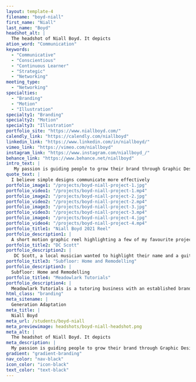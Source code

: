 ```yaml
---
layout: template-4
filename: "boyd-niall" 
first_name: "Niall"
last_name: "Boyd"
headshot_alt: |
  The headshot of Niall Boyd. It depicts
ation_word: "Communication"
keywords:
  - "Communicative"
  - "Conscientious"
  - "Continuous Learner"
  - "Strategic"
  - "Networking"
meeting_type:
  - "Networking"
specialties:
  - "Branding"
  - "Motion"
  - "Illustration"
specialty1: "Branding"
specialty2: "Motion"
specialty3: "Illustration"
portfolio_site: "https://www.niallboyd.com/"
calendly_link: "https://calendly.com/niallboyd"
linkedin_link: "https://www.linkedin.com/in/niallboyd/"
vimeo_link: "https://vimeo.com/niallboyd"
instagram_link: "https://www.instagram.com/niallboyd_/"
behance_link: "https://www.behance.net/niallboyd"
intro_text: |
   My passion is guiding people to grow their brand through Graphic Design. Music inspires my work. I believe Graphic Design can communicate ideas and can reach various different audiences. 
quote_text: |
  I believe simple designs communicate more effectively
portfolio_image1: "/projects/boyd-niall-project-1.jpg"
portfolio_video1: "/projects/boyd-niall-project-1.mp4"
portfolio_image2: "/projects/boyd-niall-project-2.jpg"
portfolio_video2: "/projects/boyd-niall-project-2.mp4"
portfolio_image3: "/projects/boyd-niall-project-3.jpg"
portfolio_video3: "/projects/boyd-niall-project-3.mp4"
portfolio_image4: "/projects/boyd-niall-project-4.jpg"
portfolio_video4: "/projects/boyd-niall-project-4.mp4"
portfolio_title1: "Niall Boyd 2021 Reel"
portfolio_description1: |
  A short motion graphic reel highlighting a few of my favourite projects I’ve worked on.
portfolio_title2: "DC Scott"
portfolio_description2: |
   DC Scott, a local musician wanted to highlight their name and a guitar element in their brand. Using a stylized O to represent the guitar sound hole I made sure that the lines in the graphic element matched the lines through the other letters.
portfolio_title3: "Subfloor: Home and Remodelling"
portfolio_description3: |
  Subfloor: Home and Remodelling
portfolio_title4: "Meadowlark Tutorials"
portfolio_description4: |
  Meadowlark Tutorials is a tutoring business with an established brand who wanted a new, fresh, and friendly identity. I focused on the unique selling point of Meadowlark Tutorials method of private one-on-one teaching within the home.
html_class: "branding"
meta_sitename: |
  Generation Adaptation
meta_title: |
  Niall Boyd
meta_url: /students/boyd-niall
meta_previewimage: headshots/boyd-niall-headshot.png
meta_alt: |
  The headshot of Niall Boyd. It depicts
meta_description: |
  My passion is guiding people to grow their brand through Graphic Design. Music inspires my work. I believe Graphic Design can communicate ideas and can reach various different audiences. 
gradient: "gradient-branding"
nav_color: "nav-black"
icon_color: "icon-black"
text_color: "text-black"
---
```


